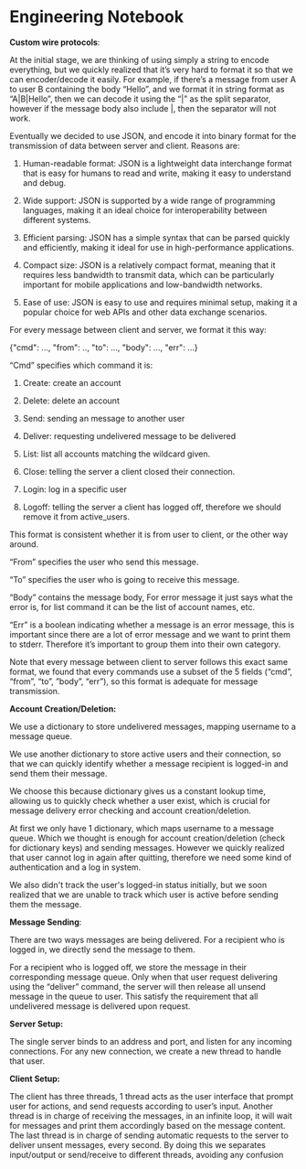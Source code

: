 
# Engineering Notebook

**Custom wire protocols**:

At the initial stage, we are thinking of using simply a string to encode everything, but we quickly realized that it’s very hard to format it so that we can encoder/decode it easily. For example, if there’s a message from user A to user B containing the body “Hello”, and we format it in string format as “A|B|Hello”, then we can decode it using the “|” as the split separator, however if the message body also include |, then the separator will not work.


Eventually we decided to use JSON, and encode it into binary format for the transmission of data between server and client. Reasons are:

  

1.  Human-readable format: JSON is a lightweight data interchange format that is easy for humans to read and write, making it easy to understand and debug.
    
2.  Wide support: JSON is supported by a wide range of programming languages, making it an ideal choice for interoperability between different systems.
    
3.  Efficient parsing: JSON has a simple syntax that can be parsed quickly and efficiently, making it ideal for use in high-performance applications.
    
4.  Compact size: JSON is a relatively compact format, meaning that it requires less bandwidth to transmit data, which can be particularly important for mobile applications and low-bandwidth networks.
    
5.  Ease of use: JSON is easy to use and requires minimal setup, making it a popular choice for web APIs and other data exchange scenarios.
    

  

For every message between client and server, we format it this way:

{"cmd": ..., "from": .., "to": ..., "body": ..., "err": ...}

“Cmd” specifies which command it is:

1.  Create: create an account
    
2.  Delete: delete an account
    
3.  Send: sending an message to another user
    
4.  Deliver: requesting undelivered message to be delivered
    
5.  List: list all accounts matching the wildcard given.
    
6.  Close: telling the server a client closed their connection.

7.  Login: log in a specific user

8.  Logoff: telling the server a client has logged off, therefore we should remove it from active_users.
    

This format is consistent whether it is from user to client, or the other way around.

“From” specifies the user who send this message.

“To” specifies the user who is going to receive this message.

“Body” contains the message body, For error message it just says what the error is, for list command it can be the list of account names, etc.

“Err” is a boolean indicating whether a message is an error message, this is important since there are a lot of error message and we want to print them to stderr. Therefore it’s important to group them into their own category.

  

Note that every message between client to server follows this exact same format, we found that every commands use a subset of the 5 fields (“cmd”, “from”, “to”, ”body”, “err”), so this format is adequate for message transmission.

  

**Account Creation/Deletion:**

We use a dictionary to store undelivered messages, mapping username to a message queue.

We use another dictionary to store active users and their connection, so that we can quickly identify whether a message recipient is logged-in and send them their message.

We choose this because dictionary gives us a constant lookup time, allowing us to quickly check whether a user exist, which is crucial for message delivery error checking and account creation/deletion.


At first we only have 1 dictionary, which maps username to a message queue. Which we thought is enough for account creation/deletion (check for dictionary keys) and sending messages. However we quickly realized that user cannot log in again after quitting, therefore we need some kind of authentication and a log in system.

We also didn't track the user's logged-in status initially, but we soon realized that we are unable to track which user is active before sending them the message.

  

**Message Sending**:

There are two ways messages are being delivered. For a recipient who is logged in, we directly send the message to them.

For a recipient who is logged off, we store the message in their corresponding message queue. Only when that user request delivering using the “deliver” command, the server will then release all unsend message in the queue to user. This satisfy the requirement that all undelivered message is delivered upon request.

  

**Server Setup:**

The single server binds to an address and port, and listen for any incoming connections. For any new connection, we create a new thread to handle that user.

  

**Client Setup:**

The client has three threads, 1 thread acts as the user interface that prompt user for actions, and send requests according to user’s input. Another thread is in charge of receiving the messages, in an infinite loop, it will wait for messages and print them accordingly based on the message content. The last thread is in charge of sending automatic requests to the server to deliver unsent messages, every second. By doing this we separates input/output or send/receive to different threads, avoiding any confusion
